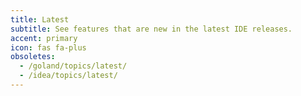 ```yaml
---
title: Latest
subtitle: See features that are new in the latest IDE releases.
accent: primary
icon: fas fa-plus
obsoletes:
  - /goland/topics/latest/
  - /idea/topics/latest/
---
```

